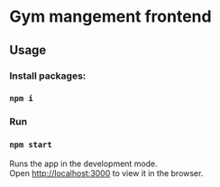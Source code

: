 # Gym mangement frontend

## Usage

### Install packages:

### `npm i`

### Run

### `npm start`

Runs the app in the development mode.\
Open [http://localhost:3000](http://localhost:3000) to view it in the browser.